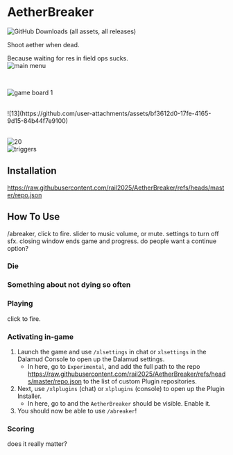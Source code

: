# AetherBreaker
![GitHub Downloads (all assets, all releases)](https://img.shields.io/github/downloads/rail2025/AetherBreaker/total)

Shoot aether when dead.

Because waiting for res in field ops sucks.
<br>
![main menu](https://github.com/user-attachments/assets/1b23f707-b464-4b82-bc25-006dbb4a2eae)

<br>

![game board 1](https://github.com/user-attachments/assets/4b8c20a1-43f7-4d02-b7cc-d33675ad4de6)

<br>
![13](https://github.com/user-attachments/assets/bf3612d0-17fe-4165-9d15-84b44f7e9100)

<br>![20](https://github.com/user-attachments/assets/38c44152-f121-4407-89ee-7294ed7968a0)
<br>
![triggers](https://github.com/user-attachments/assets/7808b782-3cee-4baf-9afb-d57934763f82)
<br> 

## Installation

https://raw.githubusercontent.com/rail2025/AetherBreaker/refs/heads/master/repo.json
## How To Use
/abreaker, click to fire. slider to music volume, or mute. settings to turn off sfx. closing window ends game and progress. do people want a continue option?
### Die


### Something about not dying so often


### Playing

click to fire.

### Activating in-game

1. Launch the game and use `/xlsettings` in chat or `xlsettings` in the Dalamud Console to open up the Dalamud settings.
    * In here, go to `Experimental`, and add the full path to the repo https://raw.githubusercontent.com/rail2025/AetherBreaker/refs/heads/master/repo.json to the list of custom Plugin repositories.
2. Next, use `/xlplugins` (chat) or `xlplugins` (console) to open up the Plugin Installer.
    * In here, go to and the `AetherBreaker` should be visible. Enable it.
3. You should now be able to use `/abreaker`!


### Scoring

does it really matter?

